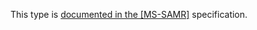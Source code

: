 This type is [documented in the [MS-SAMR]](https://learn.microsoft.com/en-us/openspecs/windows_protocols/ms-samr/cb80061b-7801-4082-bbe7-20d88b118eaa) specification.
